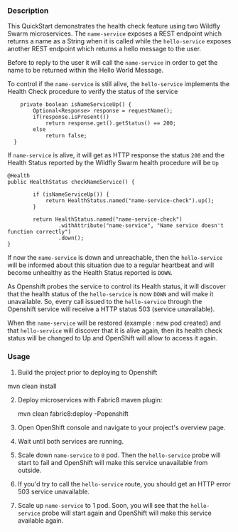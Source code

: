 ### Description

This QuickStart demonstrates the health check feature using two Wildfly Swarm microservices.
The `name-service` exposes a REST endpoint which returns a name as a String when it is called while the `hello-service` exposes
another REST endpoint which returns a hello message to the user.

Before to reply to the user it will call the `name-service` in order to get the name to be returned within the Hello World Message.

To control if the `name-service` is still alive, the `hello-service` implements the Health Check procedure to verify the status of the service

```
	private boolean isNameServiceUp() {
  		Optional<Response> response = requestName();
  		if(response.isPresent())
  			return response.get().getStatus() == 200;
  		else
  			return false;
  }
```

If `name-service` is alive, it will get as HTTP response the status `200` and the Health Status 
reported by the Wildfly Swarm health procedure will be `Up`
  
```
@Health
public HealthStatus checkNameService() {

		if (isNameServiceUp()) {
			return HealthStatus.named("name-service-check").up();
		}

		return HealthStatus.named("name-service-check")
				.withAttribute("name-service", "Name service doesn't function correctly")
				.down();
}
```
  
If now the `name-service` is down and unreachable, then the `hello-service` will be informed about this situation due to a regular heartbeat 
and will become unhealthy as the Health Status reported is `DOWN`.
 
As Openshift probes the service to control its Health status, it will discover that the health status of the `hello-service` is now `DOWN`
and will make it unavailable. So, every call issued to the `hello-service` through the Openshift service will receive a HTTP status 503 (service unavailable).

When the `name-service` will be restored (example : new pod created) and that `hello-service` will discover that it is alive again, then its health check status
will be changed to Up and OpenShift will allow to access it again.

### Usage

1. Build the project prior to deploying to Openshift

  mvn clean install

2. Deploy microservices with Fabric8 maven plugin:

    mvn clean fabric8:deploy -Popenshift

3. Open OpenShift console and navigate to your project's overview page.

4. Wait until both services are running.

5. Scale down `name-service` to `0` pod. Then the `hello-service` probe will start to fail and OpenShift will make this service unavailable from outside.

6. If you'd try to call the `hello-service` route, you should get an HTTP error 503 service unavailable.

7. Scale up `name-service` to 1 pod. Soon, you will see that the `hello-service` probe will start again and OpenShift will make this service available again.
